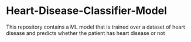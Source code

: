 # Heart-Disease-Classifier-Model
This repository contains a ML model that is trained over a dataset of heart disease and predicts whether the patient has heart disease or not
